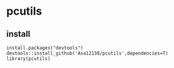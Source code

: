 # pcutils


## install
`install.packages("devtools")`
`devtools::install_github('Asa12138/pcutils',dependencies=T)`
`library(pcutils)`

